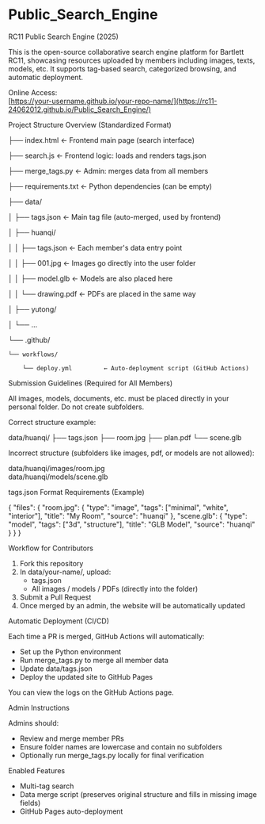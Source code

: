 # Public_Search_Engine
RC11 Public Search Engine (2025)

This is the open-source collaborative search engine platform for Bartlett RC11, showcasing resources uploaded by members including images, texts, models, etc. It supports tag-based search, categorized browsing, and automatic deployment.

Online Access:  
[https://your-username.github.io/your-repo-name/](https://rc11-24062012.github.io/Public_Search_Engine/)


Project Structure Overview (Standardized Format)

├── index.html                 ← Frontend main page (search interface)

├── search.js                  ← Frontend logic: loads and renders tags.json

├── merge_tags.py              ← Admin: merges data from all members

├── requirements.txt           ← Python dependencies (can be empty)

├── data/

│   ├── tags.json              ← Main tag file (auto-merged, used by frontend)

│   ├── huanqi/

│   │   ├── tags.json          ← Each member's data entry point

│   │   ├── 001.jpg            ← Images go directly into the user folder

│   │   ├── model.glb          ← Models are also placed here

│   │   └── drawing.pdf        ← PDFs are placed in the same way

│   ├── yutong/

│   └── ...

└── .github/

    └── workflows/
    
        └── deploy.yml         ← Auto-deployment script (GitHub Actions)


Submission Guidelines (Required for All Members)

All images, models, documents, etc. must be placed directly in your personal folder. Do not create subfolders.

Correct structure example:

data/huanqi/
├── tags.json
├── room.jpg
├── plan.pdf
└── scene.glb

Incorrect structure (subfolders like images, pdf, or models are not allowed):

data/huanqi/images/room.jpg       
data/huanqi/models/scene.glb      


tags.json Format Requirements (Example)

{
  "files": {
    "room.jpg": {
      "type": "image",
      "tags": ["minimal", "white", "interior"],
      "title": "My Room",
      "source": "huanqi"
    },
    "scene.glb": {
      "type": "model",
      "tags": ["3d", "structure"],
      "title": "GLB Model",
      "source": "huanqi"
    }
  }
}


Workflow for Contributors

1. Fork this repository  
2. In data/your-name/, upload:
   - tags.json
   - All images / models / PDFs (directly into the folder)
3. Submit a Pull Request  
4. Once merged by an admin, the website will be automatically updated


Automatic Deployment (CI/CD)

Each time a PR is merged, GitHub Actions will automatically:

- Set up the Python environment
- Run merge_tags.py to merge all member data
- Update data/tags.json
- Deploy the updated site to GitHub Pages

You can view the logs on the GitHub Actions page.


Admin Instructions

Admins should:

- Review and merge member PRs
- Ensure folder names are lowercase and contain no subfolders
- Optionally run merge_tags.py locally for final verification


Enabled Features

- Multi-tag search  
- Data merge script (preserves original structure and fills in missing image fields)  
- GitHub Pages auto-deployment  
